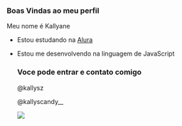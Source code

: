 ### Boas Vindas ao meu perfil

Meu nome é Kallyane

- Estou estudando na [Alura](https://www.alura.com.br/?utm_term=alura&utm_campaign=%5BSearch%5D+%5BPerformance%5D+-+Institucional&utm_source=adwords&utm_medium=ppc&hsa_acc=7964138385&hsa_cam=386166608&hsa_grp=21666755648&hsa_ad=697522196628&hsa_src=g&hsa_tgt=kwd-300088401&hsa_kw=alura&hsa_mt=e&hsa_net=adwords&hsa_ver=3&gad_source=1&gclid=EAIaIQobChMIo47H1sTAhgMV12JIAB1bWgdKEAAYASAAEgJI-PD_BwE)
- Estou me desenvolvendo na linguagem de JavaScript

  ### Voce pode entrar e contato comigo

  @kallysz

  @kallyscandy__

  ![](https://media1.tenor.com/m/TL0_PaatPL8AAAAC/aftermath.gif)
